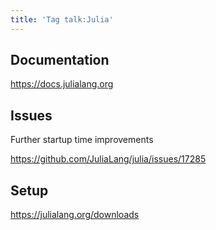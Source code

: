 ```yaml
---
title: 'Tag talk:Julia'
---
```


## Documentation

<https://docs.julialang.org>

## Issues

Further startup time improvements

<https://github.com/JuliaLang/julia/issues/17285>

## Setup

<https://julialang.org/downloads>
